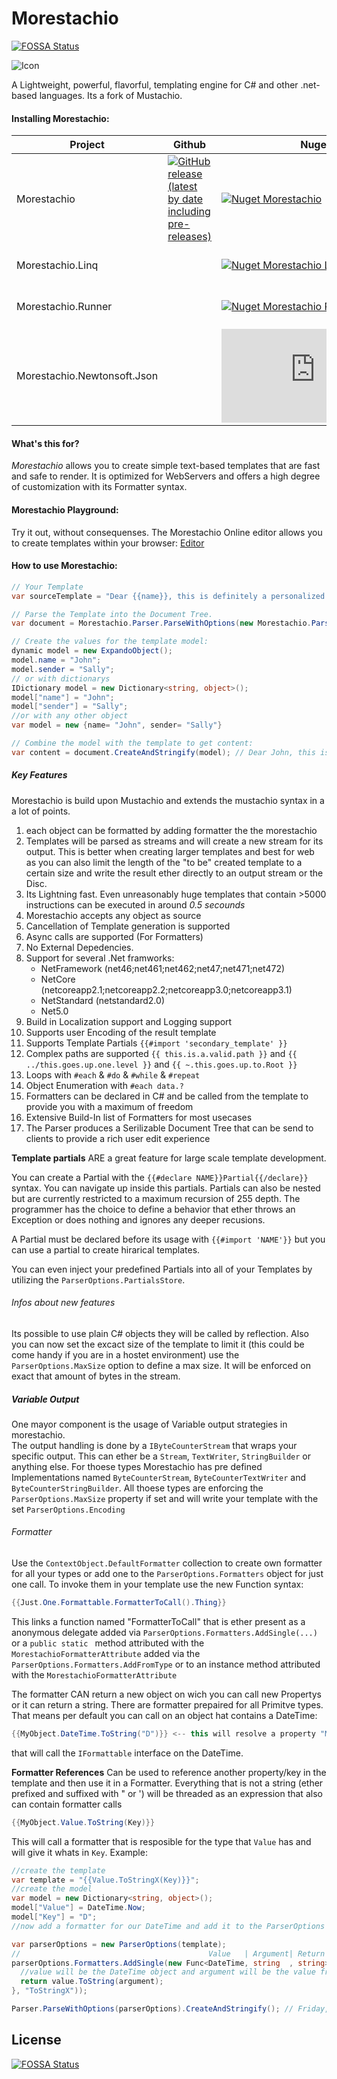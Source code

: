 # Morestachio 
[![FOSSA Status](https://app.fossa.io/api/projects/git%2Bgithub.com%2FJPVenson%2Fmorestachio.svg?type=shield)](https://app.fossa.io/projects/git%2Bgithub.com%2FJPVenson%2Fmorestachio?ref=badge_shield)



![Icon](https://github.com/JPVenson/morestachio/blob/master/Morestachio/Morestachio%20248x248.png?raw=true)

A Lightweight, powerful, flavorful, templating engine for C# and other .net-based languages. Its a fork of Mustachio.

#### Installing Morestachio:


|Project|Github|Nuget|NugetCLI|Status|
|---|---|---|---|---|
| Morestachio | [![GitHub release (latest by date including pre-releases)](https://img.shields.io/github/v/release/JPVenson/morestachio?include_prereleases)](https://github.com/JPVenson/morestachio/releases) | [![Nuget Morestachio](https://img.shields.io/nuget/v/Morestachio?label=Morestachio)](https://www.nuget.org/packages/Morestachio/) | Install-Package Morestachio | [![Build status](https://dev.azure.com/JeanPierreBachmann/Mustachio/_apis/build/status/Morestachio-CI%20DotNet)](https://dev.azure.com/JeanPierreBachmann/Mustachio/_build/latest?definitionId=3)|
| Morestachio.Linq |  | [![Nuget Morestachio Linq](https://img.shields.io/nuget/v/Morestachio.Linq?label=%20Morestachio.Linq)](https://www.nuget.org/packages/Morestachio.Linq/) | Install-Package Morestachio.Linq | [![Build status](https://dev.azure.com/JeanPierreBachmann/Mustachio/_apis/build/status/Morestachio-CI%20DotNet)](https://dev.azure.com/JeanPierreBachmann/Mustachio/_build/latest?definitionId=3)|
| Morestachio.Runner |  | [![Nuget Morestachio Runner](https://img.shields.io/nuget/v/Morestachio.Runner?label=%20Morestachio.Runner)](https://www.nuget.org/packages/Morestachio.Runner/) | Install-Package Morestachio.Runner | [![Build status](https://dev.azure.com/JeanPierreBachmann/Mustachio/_apis/build/status/Morestachio-CI%20DotNet)](https://dev.azure.com/JeanPierreBachmann/Mustachio/_build/latest?definitionId=3)|
| Morestachio.Newtonsoft.Json|  | [![Nuget Morestachio Json](https://img.shields.io/nuget/v/Morestachio.Newtonsoft.Json?label=Morestachio.Newtonsoft.Json)](https://www.nuget.org/packages/Morestachio.Newtonsoft.Json/) | Install-Package Morestachio.Newtonsoft.Json | [![Build status](https://dev.azure.com/JeanPierreBachmann/Mustachio/_apis/build/status/Morestachio-CI%20DotNet)](https://dev.azure.com/JeanPierreBachmann/Mustachio/_build/latest?definitionId=3)|

#### What's this for?

*Morestachio* allows you to create simple text-based templates that are fast and safe to render. It is optimized for WebServers and offers a high degree of customization with its Formatter syntax.

#### Morestachio Playground:
Try it out, without consequenses. The Morestachio Online editor allows you to create templates within your browser:
[Editor](https://morestachio.jean-pierre-bachmann.dev/)

#### How to use Morestachio:

```csharp
// Your Template
var sourceTemplate = "Dear {{name}}, this is definitely a personalized note to you. Very truly yours, {{sender}}"

// Parse the Template into the Document Tree. 
var document = Morestachio.Parser.ParseWithOptions(new Morestachio.ParserOptions(sourceTemplate));

// Create the values for the template model:
dynamic model = new ExpandoObject();
model.name = "John";
model.sender = "Sally";
// or with dictionarys
IDictionary model = new Dictionary<string, object>();
model["name"] = "John";
model["sender"] = "Sally";
//or with any other object
var model = new {name= "John", sender= "Sally"}

// Combine the model with the template to get content:
var content = document.CreateAndStringify(model); // Dear John, this is definitely a personalized note to you. Very truly yours, Sally
```


##### Key Features
Morestachio is build upon Mustachio and extends the mustachio syntax in a a lot of points.

1. each object can be formatted by adding formatter the the morestachio
2. Templates will be parsed as streams and will create a new stream for its output. This is better when creating larger templates and best for web as you can also limit the length of the "to be" created template to a certain size and write the result ether directly to an output stream or the Disc.
3. Its Lightning fast. Even unreasonably huge templates that contain >5000 instructions can be executed in around *0.5 secounds*
4. Morestachio accepts any object as source
5. Cancellation of Template generation is supported
6. Async calls are supported (For Formatters)
7. No External Depedencies.
8. Support for several .Net framworks:
   - NetFramework (net46;net461;net462;net47;net471;net472)
   - NetCore (netcoreapp2.1;netcoreapp2.2;netcoreapp3.0;netcoreapp3.1) 
   - NetStandard (netstandard2.0) 
   - Net5.0
9. Build in Localization support and Logging support
10. Supports user Encoding of the result template
11. Supports Template Partials `{{#import 'secondary_template' }}`
12. Complex paths are supported `{{ this.is.a.valid.path }}` and `{{ ../this.goes.up.one.level }}` and `{{ ~.this.goes.up.to.Root }}`
13. Loops with `#each` & `#do` & `#while` & `#repeat`
14. Object Enumeration with `#each data.?`
15. Formatters can be declared in C# and be called from the template to provide you with a maximum of freedom
16. Extensive Build-In list of Formatters for most usecases
17. The Parser produces a Serilizable Document Tree that can be send to clients to provide a rich user edit experience 
 
**Template partials** ARE a great feature for large scale template development.

You can create a Partial with the `{{#declare NAME}}Partial{{/declare}}` syntax. You can navigate up inside this partials. Partials can also be nested but are currently restricted to a maximum recursion of 255 depth. The programmer has the choice to define a behavior that ether throws an Exception or does nothing and ignores any deeper recusions.    

A Partial must be declared before its usage with `{{#import 'NAME'}}` but you can use a partial to create hirarical templates.    

You can even inject your predefined Partials into all of your Templates by utilizing the `ParserOptions.PartialsStore`.

###### Infos about new features
 
Its possible to use plain C# objects they will be called by reflection. 
Also you can now set the excact size of the template to limit it (this could be come handy if you are in a hostet environment) use the `ParserOptions.MaxSize` option to define a max size. It will be enforced on exact that amount of bytes in the stream.

##### Variable Output
One mayor component is the usage of Variable output strategies in morestachio.    
The output handling is done by a `IByteCounterStream` that wraps your specific output. This can ether be a `Stream`, `TextWriter`, `StringBuilder` or anything else. For thoese types Morestachio has pre defined Implementations named `ByteCounterStream`, `ByteCounterTextWriter` and `ByteCounterStringBuilder`. All thoese types are enforcing the `ParserOptions.MaxSize` property if set and will write your template with the set `ParserOptions.Encoding`
 
###### Formatter
Use the `ContextObject.DefaultFormatter` collection to create own formatter for all your types or add one to the `ParserOptions.Formatters` object for just one call. To invoke them in your template use the new Function syntax:
```csharp
{{Just.One.Formattable.FormatterToCall().Thing}}
```
This links a function named "FormatterToCall" that is ether present as a anonymous delegate added via `ParserOptions.Formatters.AddSingle(...)` or a `public static ` method attributed with the `MorestachioFormatterAttribute` added via the `ParserOptions.Formatters.AddFromType` or to an instance method attributed with the `MorestachioFormatterAttribute`

The formatter CAN return a new object on wich you can call new Propertys or it can return a string.
There are formatter prepaired for all Primitve types. That means per default you can call on an object hat contains a DateTime:
```csharp
{{MyObject.DateTime.ToString("D")}} <-- this will resolve a property "MyObject" and then "DateTime" and will call ToString on it with the argument "D"
```
that will call the `IFormattable` interface on the DateTime. 

**Formatter References** 
Can be used to reference another property/key in the template and then use it in a Formatter. Everything that is not a string (ether prefixed and suffixed with " or ') will be threaded as an expression that also can contain formatter calls
```csharp
{{MyObject.Value.ToString(Key)}}
```
This will call a formatter that is resposible for the type that `Value` has and will give it whats in `Key`. Example:
```csharp
//create the template
var template = "{{Value.ToStringX(Key)}}";
//create the model
var model = new Dictionary<string, object>();
model["Value"] = DateTime.Now; 
model["Key"] = "D";
//now add a formatter for our DateTime and add it to the ParserOptions

var parserOptions = new ParserOptions(template);
//                                          Value   | Argument| Return
parserOptions.Formatters.AddSingle(new Func<DateTime, string  , string>((value, argument) => {
  //value will be the DateTime object and argument will be the value from Key
  return value.ToString(argument);
}, "ToStringX"));

Parser.ParseWithOptions(parserOptions).CreateAndStringify(); // Friday, September 21, 2018 ish

```

## License
[![FOSSA Status](https://app.fossa.io/api/projects/git%2Bgithub.com%2FJPVenson%2Fmorestachio.svg?type=large)](https://app.fossa.io/projects/git%2Bgithub.com%2FJPVenson%2Fmorestachio?ref=badge_large)
